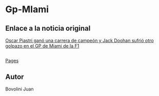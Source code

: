 # Gp-MIami
## Enlace a la noticia original

[Oscar Piastri ganó una carrera de campeón y Jack Doohan sufrió otro golpazo en el GP de Miami de la F1](https://www.ole.com.ar/autos/gp-miami-f1-2025-hoy-carrera-vivo-online_0_8ITLgbOsja.html)

## 
[Pages](https://bovolinijuan.github.io/Gp-MIami/)
## Autor
Bovolini Juan
